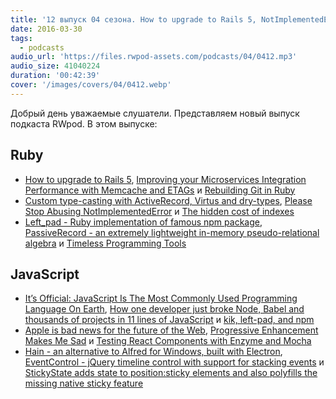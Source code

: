 ```yaml
---
title: '12 выпуск 04 сезона. How to upgrade to Rails 5, NotImplementedError, Left_pad, PassiveRecord, Hain и прочее'
date: 2016-03-30
tags:
  - podcasts
audio_url: 'https://files.rwpod-assets.com/podcasts/04/0412.mp3'
audio_size: 41040224
duration: '00:42:39'
cover: '/images/covers/04/0412.webp'
---
```


Добрый день уважаемые слушатели. Представляем новый выпуск подкаста RWpod. В этом выпуске:

## Ruby

- [How to upgrade to Rails 5](https://medium.com/@tair/how-to-upgrade-to-rails-5-657b3bfd83), [Improving your Microservices Integration Performance with Memcache and ETAGs](http://www.akitaonrails.com/2016/03/23/improving-your-microservices-integration-performance-with-memcache-and-etags) и [Rebuilding Git in Ruby](https://robots.thoughtbot.com/rebuilding-git-in-ruby)
- [Custom type-casting with ActiveRecord, Virtus and dry-types](http://blog.arkency.com/2016/03/custom-typecasting-with-activerecord-virtus-and-dry-types/), [Please Stop Abusing NotImplementedError](http://chrisstump.online/2016/03/23/stop-abusing-notimplementederror/) и [The hidden cost of indexes](https://aaronprice.ca/the-hidden-cost-of-indexes)
- [Left_pad - Ruby implementation of famous npm package](https://github.com/atipugin/left_pad), [PassiveRecord - an extremely lightweight in-memory pseudo-relational algebra](https://github.com/deepcerulean/passive_record) и [Timeless Programming Tools](http://www.flyingmachinestudios.com/programming/timeless-tools/)

## JavaScript

- [It’s Official: JavaScript Is The Most Commonly Used Programming Language On Earth](http://arc.applause.com/2016/03/22/javascript-is-the-worlds-dominant-programming-language/), [How one developer just broke Node, Babel and thousands of projects in 11 lines of JavaScript](http://www.theregister.co.uk/2016/03/23/npm_left_pad_chaos) и [kik, left-pad, and npm](http://blog.npmjs.org/post/141577284765/kik-left-pad-and-npm)
- [Apple is bad news for the future of the Web](https://medium.com/@richtr/apple-is-bad-news-for-the-future-of-the-web-6027b000b0c4), [Progressive Enhancement Makes Me Sad](http://www.heydonworks.com/article/progressive-enhancement-makes-me-sad) и [Testing React Components with Enzyme and Mocha](https://semaphoreci.com/community/tutorials/testing-react-components-with-enzyme-and-mocha)
- [Hain - an alternative to Alfred for Windows, built with Electron](https://github.com/appetizermonster/hain), [EventControl - jQuery timeline control with support for stacking events](http://www.kri.gs/eventcontrol/) и [StickyState adds state to position:sticky elements and also polyfills the missing native sticky feature](https://github.com/soenkekluth/sticky-state)
